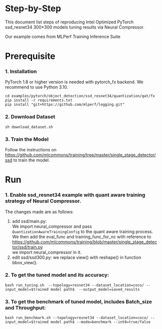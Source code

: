 Step-by-Step
============

This document list steps of reproducing Intel Optimized PyTorch ssd_resnet34 300*300 models tuning results via Neural Compressor.

Our example comes from MLPerf Training Inference Suite


# Prerequisite

### 1. Installation

PyTorch 1.8 or higher version is needed with pytorch_fx backend. We recommend to use Python 3.10.

  ```shell
  cd examples/pytorch/object_detection/ssd_resnet34/quantization/qat/fx
  pip install -r requirements.txt
  pip install "git+https://github.com/mlperf/logging.git"
  ```

### 2. Download Dataset

  ```shell
  sh download_dataset.sh
  ```

### 3. Train the Model
Follow the instructions on https://github.com/mlcommons/training/tree/master/single_stage_detector/ssd to train the model.

# Run

### 1. Enable ssd_resnet34 example with quant aware training strategy of Neural Compressor.

  The changes made are as follows:
  1. add ssd/main.py:\
    We import neural_compressor and pass `QuantizationAwareTrainingConfig` to the quant aware training process.
    We then add the eval_func and training_func_for_nc with reference to https://github.com/mlcommons/training/blob/master/single_stage_detector/ssd/train.py \
    we import neural_compressor in it.
  2. edit ssd/ssd300.py:
    we replace view() with reshape() in function bbox_view().

### 2. To get the tuned model and its accuracy: 

    bash run_tuning.sh  --topology=resnet34 --dataset_location=coco/ --input_model=$trained model path$  --output_model=saved_results

### 3. To get the benchmark of tuned model, includes Batch_size and Throughput: 

    bash run_benchmark.sh --topology=resnet34 --dataset_location=coco/ --input_model=$trained model path$ --mode=benchmark --int8=true/false


